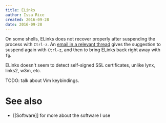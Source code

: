```yaml
---
title: ELinks
author: Issa Rice
created: 2016-09-28
date: 2016-09-28
---
```


On some shells, ELinks does not recover properly after suspending the process
with `Ctrl-z`.
An [email in a relevant thread][email] gives the suggestion to suspend again
with `Ctrl-z`, and then to bring ELinks back right away with `fg`.

ELinks doesn't seem to detect self-signed SSL certificates, unlike lynx,
links2, w3m, etc.

TODO: talk about Vim keybindings.

# See also

* [[Software]] for more about the software I use

[email]: https://bugs.debian.org/cgi-bin/bugreport.cgi?bug=337159#10
